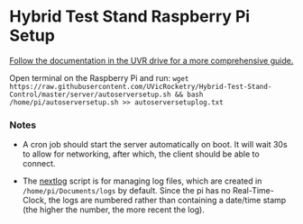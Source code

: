 # Hybrid Test Stand Raspberry Pi Setup

[Follow the documentation in the UVR drive for a more comprehensive guide.](https://docs.google.com/document/d/1ulo7Ckkgx2m6BxNc_R7TE3GIf-P8g2ysnO5t9tgAqOs/edit?usp=sharing)

Open terminal on the Raspberry Pi and run: `wget https://raw.githubusercontent.com/UVicRocketry/Hybrid-Test-Stand-Control/master/server/autoserversetup.sh && bash /home/pi/autoserversetup.sh >> autoserversetuplog.txt`

### Notes

 - A cron job should start the server automatically on boot. It will wait 30s to allow for networking, after which, the client should be able to connect.

 - The [nextlog](nextlog.py) script is for managing log files, which are created in `/home/pi/Documents/logs` by
 default. Since the pi has no Real-Time-Clock, the logs are numbered rather than containing a date/time stamp (the higher the
 number, the more recent the log).
